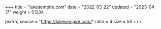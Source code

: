 +++
title = "lukesempire.com"
date = "2022-03-22"
updated = "2023-04-17"
weight = 51234

[extra]
source = "https://lukesempire.com/"
ratio = 4
size = 50
+++
